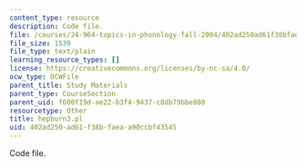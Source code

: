 ```yaml
---
content_type: resource
description: Code file.
file: /courses/24-964-topics-in-phonology-fall-2004/402ad250ad61f38bfaeaa90ccbf43545_hepburn3.pl
file_size: 1539
file_type: text/plain
learning_resource_types: []
license: https://creativecommons.org/licenses/by-nc-sa/4.0/
ocw_type: OCWFile
parent_title: Study Materials
parent_type: CourseSection
parent_uid: f600f19d-ae22-b3f4-9437-c8db79bbe880
resourcetype: Other
title: hepburn3.pl
uid: 402ad250-ad61-f38b-faea-a90ccbf43545
---
```

Code file.